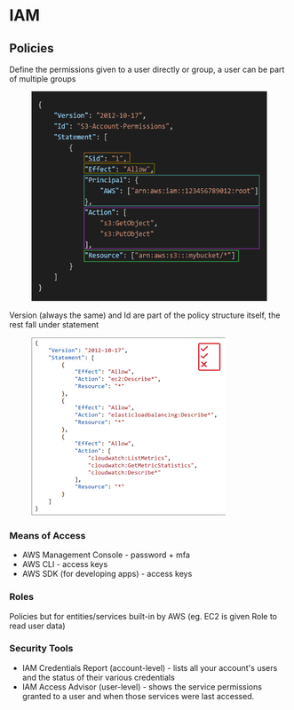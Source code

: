 # IAM

## Policies

Define the permissions given to a user directly or group, a user can be part of multiple groups

<div align="left">

<figure><img src="../../.gitbook/assets/image (1) (1) (1).png" alt="" width="442"><figcaption></figcaption></figure>

</div>

Version (always the same) and Id are part of the policy structure itself, the rest fall under statement

<div align="left">

<figure><img src="../../.gitbook/assets/image (2) (1) (1).png" alt="" width="349"><figcaption></figcaption></figure>

</div>

### Means of Access

* AWS Management Console - password + mfa
* AWS CLI - access keys
* AWS SDK (for developing apps) - access keys

### Roles

Policies but for entities/services built-in by AWS (eg. EC2 is given Role to read user data)

### Security Tools

* IAM Credentials Report (account-level) - lists all your account's users and the status of their various credentials
* IAM Access Advisor (user-level) - shows the service permissions granted to a user and when those services were last accessed.

